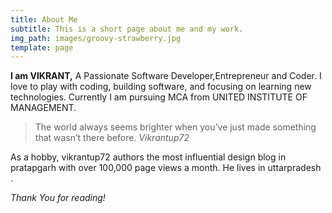 ```yaml
---
title: About Me
subtitle: This is a short page about me and my work.
img_path: images/groovy-strawberry.jpg
template: page
---
```

**I am VIKRANT,** A Passionate Software Developer,Entrepreneur and Coder. I love to play with coding, building software, and focusing on learning new technologies. Currently I am pursuing MCA from UNITED INSTITUTE OF MANAGEMENT.
>The world always seems brighter when you’ve just made something that wasn’t there before. <cite>Vikrantup72</cite>

As a hobby, vikrantup72 authors the most influential design blog in pratapgarh with over 100,000 page views a month. He lives in uttarpradesh .

*Thank You for reading!*

